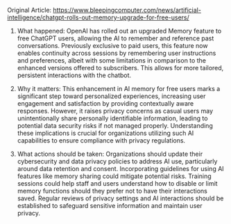 Original Article: https://www.bleepingcomputer.com/news/artificial-intelligence/chatgpt-rolls-out-memory-upgrade-for-free-users/

1) What happened: OpenAI has rolled out an upgraded Memory feature to free ChatGPT users, allowing the AI to remember and reference past conversations. Previously exclusive to paid users, this feature now enables continuity across sessions by remembering user instructions and preferences, albeit with some limitations in comparison to the enhanced versions offered to subscribers. This allows for more tailored, persistent interactions with the chatbot.

2) Why it matters: This enhancement in AI memory for free users marks a significant step toward personalized experiences, increasing user engagement and satisfaction by providing contextually aware responses. However, it raises privacy concerns as casual users may unintentionally share personally identifiable information, leading to potential data security risks if not managed properly. Understanding these implications is crucial for organizations utilizing such AI capabilities to ensure compliance with privacy regulations.

3) What actions should be taken: Organizations should update their cybersecurity and data privacy policies to address AI use, particularly around data retention and consent. Incorporating guidelines for using AI features like memory sharing could mitigate potential risks. Training sessions could help staff and users understand how to disable or limit memory functions should they prefer not to have their interactions saved. Regular reviews of privacy settings and AI interactions should be established to safeguard sensitive information and maintain user privacy.